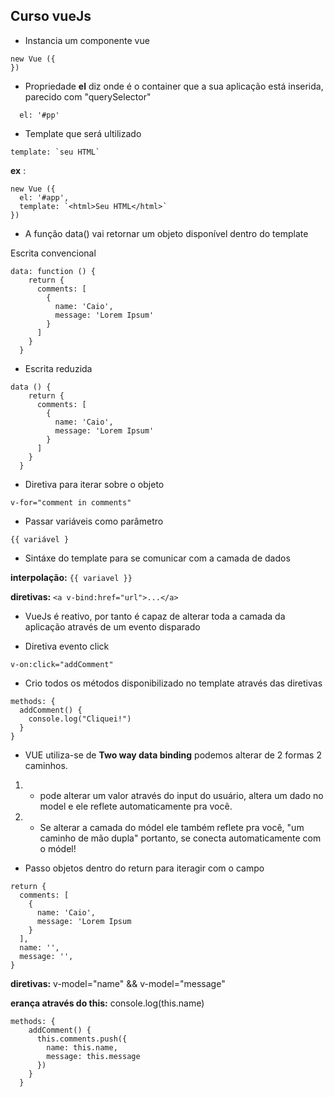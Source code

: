 ## Curso vueJs

- Instancia um componente vue

```
new Vue ({
})
```
- Propriedade __el__ diz onde é o container que a sua aplicação está inserida, parecido com "querySelector"

```
  el: '#pp'
```

- Template que será ultilizado

```
template: `seu HTML`
```
__ex__ :

```
new Vue ({
  el: '#app',
  template: `<html>Seu HTML</html>`
})
```
- A função data() vai retornar um objeto disponível dentro do template

Escrita convencional
```
data: function () {
    return {
      comments: [
        {
          name: 'Caio',
          message: 'Lorem Ipsum'
        }
      ]
    }
  }
```
- Escrita reduzida
```
data () {
    return {
      comments: [
        {
          name: 'Caio',
          message: 'Lorem Ipsum'
        }
      ]
    }
  }
```
- Diretiva para iterar sobre o objeto

```v-for="comment in comments"```

- Passar variáveis como parâmetro

```{{ variável }```

- Sintáxe do template para se comunicar com a camada de dados

__interpolação:__ ```{{ variavel }}```

__diretivas:__ ```<a v-bind:href="url">...</a>```

- VueJs é reativo, por tanto é capaz de alterar toda a camada da aplicação através de um evento disparado

- Diretiva evento click
```
v-on:click="addComment"
```

- Crio todos os métodos disponibilizado no template através das diretivas
```
methods: {
  addComment() {
    console.log("Cliquei!")
  }
}
```
- VUE utiliza-se de __Two way data binding__ podemos alterar de 2 formas 2 caminhos.

1) - pode alterar um valor através do input do usuário, altera um dado no model e ele reflete automaticamente pra você.

2) - Se alterar a camada do módel ele também reflete pra você, "um caminho de mão dupla" portanto, se conecta automaticamente com o módel!

- Passo objetos dentro do return para iteragir com o campo
```
return {
  comments: [
    {
      name: 'Caio',
      message: 'Lorem Ipsum
    }
  ],
  name: '',
  message: '',
}
```

__diretivas:__ v-model="name" && v-model="message"

__erança através do this:__ console.log(this.name)

```
methods: {
    addComment() {
      this.comments.push({
        name: this.name,
        message: this.message
      })
    }
  }
```

